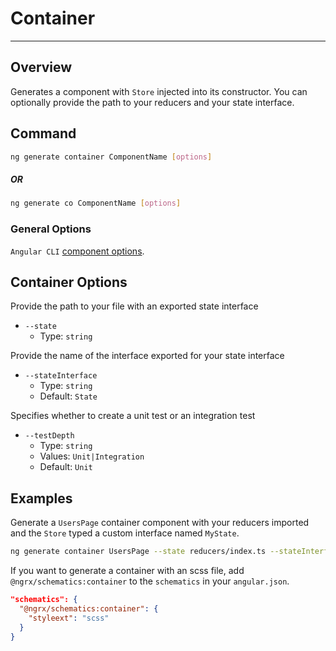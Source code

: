 # Container

---

## Overview

Generates a component with `Store` injected into its constructor. You can optionally provide the path to your reducers and your state interface.

## Command

```sh
ng generate container ComponentName [options]
```

##### OR

```sh
ng generate co ComponentName [options]
```

### General Options

`Angular CLI` [component options](https://github.com/angular/angular-cli/wiki/generate-component#options).

## Container Options

Provide the path to your file with an exported state interface

- `--state`
  - Type: `string`

Provide the name of the interface exported for your state interface

- `--stateInterface`
  - Type: `string`
  - Default: `State`

Specifies whether to create a unit test or an integration test

- `--testDepth`
  - Type: `string`
  - Values: `Unit|Integration`
  - Default: `Unit`

## Examples

Generate a `UsersPage` container component with your reducers imported and the `Store` typed a custom interface named `MyState`.

```sh
ng generate container UsersPage --state reducers/index.ts --stateInterface MyState
```

If you want to generate a container with an scss file, add `@ngrx/schematics:container` to the `schematics` in your `angular.json`.

```json
"schematics": {
  "@ngrx/schematics:container": {
    "styleext": "scss"
  }
}
```
